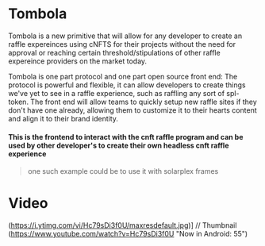 # Tombola
Tombola is a new primitive that will allow for any developer to create an raffle expereinces using cNFTS for their projects without the need for approval or reaching certain threshold/stipulations of other raffle expereince providers on the market today. 

Tombola is one part protocol and one part open source front end: The protocol is powerful and flexible, it can allow developers to create things we've yet to see in a raffle experience, such as raffling any sort of spl-token. The front end will allow teams to quickly setup new raffle sites if they don't have one already, allowing them to customize it to their hearts content and align it to their brand identity.

#### This is the frontend to interact with the cnft raffle program and can be used by other developer's to create their own headless cnft raffle experience

> one such example could be to use it with solarplex frames


# Video

(https://i.ytimg.com/vi/Hc79sDi3f0U/maxresdefault.jpg)] // Thumbnail
(https://www.youtube.com/watch?v=Hc79sDi3f0U "Now in Android: 55") 

